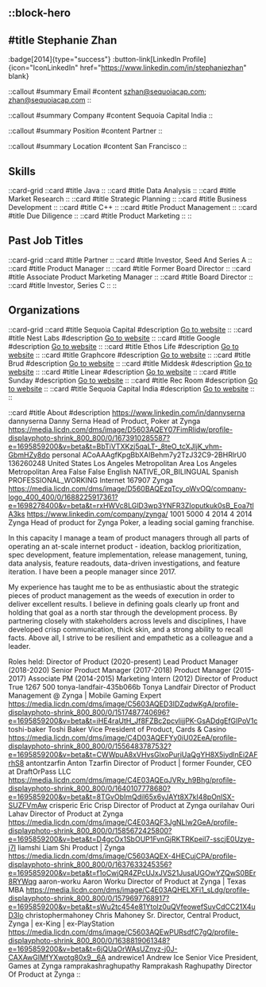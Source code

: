 ::block-hero
---
#title
Stephanie Zhan
---

:badge[2014]{type="success"}
:button-link[LinkedIn Profile]{icon="IconLinkedIn" href="https://www.linkedin.com/in/stephaniezhan" blank}

::callout
#summary
Email
#content
szhan@sequoiacap.com; zhan@sequoiacap.com
::

::callout
#summary
Company
#content
Sequoia Capital India
::

::callout
#summary
Position
#content
Partner
::

::callout
#summary
Location
#content
San Francisco
::

## Skills
::card-grid
::card
#title
Java
::
::card
#title
Data Analysis
::
::card
#title
Market Research
::
::card
#title
Strategic Planning
::
::card
#title
Business Development
::
::card
#title
C++
::
::card
#title
Product Management
::
::card
#title
Due Diligence
::
::card
#title
Product Marketing
::
::

## Past Job Titles
::card-grid
::card
#title
Partner
::
::card
#title
Investor, Seed And Series A
::
::card
#title
Product Manager
::
::card
#title
Former Board Director
::
::card
#title
Associate Product Marketing Manager
::
::card
#title
Board Director
::
::card
#title
Investor, Series C
::
::

## Organizations
::card-grid
::card
#title
Sequoia Capital
#description
[Go to website](sequoiacap.com)
::
::card
#title
Nest Labs
#description
[Go to website](nest.com)
::
::card
#title
Google
#description
[Go to website](google.com)
::
::card
#title
Ethos Life
#description
[Go to website](ethoslife.com)
::
::card
#title
Graphcore
#description
[Go to website](graphcore.ai)
::
::card
#title
Brud
#description
[Go to website](brud.fyi)
::
::card
#title
Middesk
#description
[Go to website](middesk.com)
::
::card
#title
Linear
#description
[Go to website](linear.app)
::
::card
#title
Sunday
#description
[Go to website](getsunday.com)
::
::card
#title
Rec Room
#description
[Go to website](againstgrav.com)
::
::card
#title
Sequoia Capital India
#description
[Go to website](sequoiacap.com)
::
::

::card
#title
About
#description
https://www.linkedin.com/in/dannyserna dannyserna Danny Serna Head of Product, Poker at Zynga https://media.licdn.com/dms/image/D5603AQEY07FimRlidw/profile-displayphoto-shrink_800_800/0/1673910285587?e=1695859200&v=beta&t=BbTiVTXKzj5qaLT-_8teO_tcXJljK_vhm-GbmHZy8do personal ACoAAAgfKpgBbXAlBehm7y2TzJ32C9-2BHRlrU0 136260248 United States Los Angeles Metropolitan Area Los Angeles Metropolitan Area False False English NATIVE_OR_BILINGUAL Spanish PROFESSIONAL_WORKING Internet 167907 Zynga https://media.licdn.com/dms/image/D560BAQEzqTcy_oWvOQ/company-logo_400_400/0/1688225917361?e=1698278400&v=beta&t=rxHWVc8LGlD3wp3YNFR3ZIoputkuk0sB_Eoa7tlA3ks https://www.linkedin.com/company/zynga/ 1001 5000 4 2014 4 2014 Zynga Head of product for Zynga Poker, a leading social gaming franchise.

In this capacity I manage a team of product managers through all parts of operating an at-scale internet product - ideation, backlog prioritization, spec development, feature implementation, release management, tuning, data analysis, feature readouts, data-driven investigations, and feature iteration. I have been a people manager since 2017. 

My experience has taught me to be as enthusiastic about the strategic pieces of product management as the weeds of execution in order to deliver excellent results. I believe in defining goals clearly up front and holding that goal as a north star through the development process. By partnering closely with stakeholders across levels and disciplines, I have developed crisp communication, thick skin, and a strong ability to recall facts. Above all, I strive to be resilient and empathetic as a colleague and a leader.

Roles held:
Director of Product (2020-present)
Lead Product Manager (2018-2020)
Senior Product Manager (2017-2018)
Product Manager (2015-2017)
Associate PM (2014-2015)
Marketing Intern (2012) Director of Product True 1267 500 tonya-landfair-435b066b Tonya Landfair Director of Product Management @ Zynga | Mobile Gaming Expert https://media.licdn.com/dms/image/C5603AQED3IDZqdwKgA/profile-displayphoto-shrink_800_800/0/1517487740696?e=1695859200&v=beta&t=iHE4raUtH_Jf8FZBc2pcvlijjPK-GsADdgEfGIPoV1c toshi-baker Toshi Baker Vice President of Product, Cards & Casino https://media.licdn.com/dms/image/C4D03AQEFYy0iU02EeA/profile-displayphoto-shrink_800_800/0/1556483787532?e=1695859200&v=beta&t=CWWpuA8xVHvsGlxoPuriUaQgYH8X5iydlnEi2AFrhS8 antontzarfin Anton Tzarfin Director of Product | former Founder, CEO at DraftOrPass LLC https://media.licdn.com/dms/image/C4E03AQEqJVRy_h9Bhg/profile-displayphoto-shrink_800_800/0/1640107778680?e=1695859200&v=beta&t=8TGvObImQdil65x6yJAYt8X7kI48pOnlSX-SUZFVmAw crisperic Eric Crisp Director of Product at Zynga ourilahav Ouri Lahav Director of Product at Zynga https://media.licdn.com/dms/image/C4E03AQF3JgNLlw2GeA/profile-displayphoto-shrink_800_800/0/1585672425800?e=1695859200&v=beta&t=D4gcOx1SbOUP1FvnGjRKTRKpeil7-sscjE0Uzye-j7I liamshi Liam Shi Product | Zynga https://media.licdn.com/dms/image/C5603AQEX-4HECujCPA/profile-displayphoto-shrink_800_800/0/1637633245356?e=1695859200&v=beta&t=f1oCwjQR4ZPcUJxJVS21JusaUGOwYZQwS0BEr8RYWqg aaron-worku Aaron Worku Director of Product at Zynga | Texas MBA https://media.licdn.com/dms/image/C4E03AQHELXFi1_sLdg/profile-displayphoto-shrink_800_800/0/1579697768917?e=1695859200&v=beta&t=sWu2tc454e81Ytolz0uQVfeowefSuvCdCC21X4uD3lo christophermahoney Chris Mahoney Sr. Director, Central Product, Zynga | ex-King | ex-PlayStation https://media.licdn.com/dms/image/C5603AQEwPURsdfC7gQ/profile-displayphoto-shrink_800_800/0/1638819061348?e=1695859200&v=beta&t=6jQUaOrWAsUZnyz-j0J-CAXAwGlMfYXwotg80x9__6A andrewice1 Andrew Ice Senior Vice President, Games at Zynga ramprakashraghupathy Ramprakash Raghupathy Director Of Product at Zynga
::

